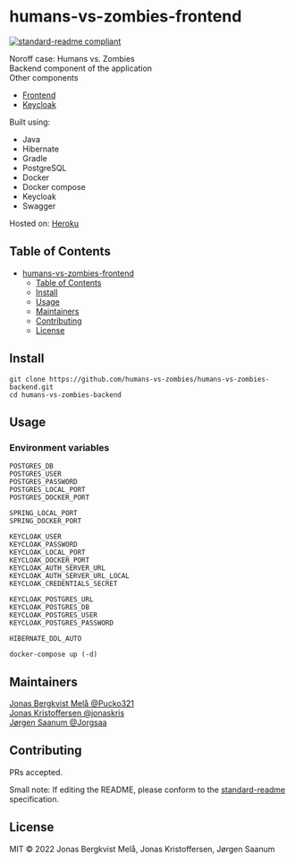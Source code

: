 # humans-vs-zombies-frontend

[![standard-readme compliant](https://img.shields.io/badge/standard--readme-OK-green.svg?style=flat-square)](https://github.com/RichardLitt/standard-readme)

Noroff case: Humans vs. Zombies \
Backend component of the application \
Other components
- [Frontend](https://github.com/humans-vs-zombies/humans-vs-zombies-frontend)
- [Keycloak](https://github.com/humans-vs-zombies/humans-vs-zombies-keycloak)

Built using:
  - Java
  - Hibernate
  - Gradle
  - PostgreSQL
  - Docker
  - Docker compose
  - Keycloak
  - Swagger

Hosted on: [Heroku](https://humans-vs-zombies-frontend.herokuapp.com/)

## Table of Contents

- [humans-vs-zombies-frontend](#humans-vs-zombies-frontend)
  - [Table of Contents](#table-of-contents)
  - [Install](#install)
  - [Usage](#usage)
  - [Maintainers](#maintainers)
  - [Contributing](#contributing)
  - [License](#license)

## Install

```
git clone https://github.com/humans-vs-zombies/humans-vs-zombies-backend.git
cd humans-vs-zombies-backend
```

## Usage

### Environment variables

```
POSTGRES_DB
POSTGRES_USER
POSTGRES_PASSWORD
POSTGRES_LOCAL_PORT
POSTGRES_DOCKER_PORT

SPRING_LOCAL_PORT
SPRING_DOCKER_PORT

KEYCLOAK_USER
KEYCLOAK_PASSWORD
KEYCLOAK_LOCAL_PORT
KEYCLOAK_DOCKER_PORT
KEYCLOAK_AUTH_SERVER_URL
KEYCLOAK_AUTH_SERVER_URL_LOCAL
KEYCLOAK_CREDENTIALS_SECRET

KEYCLOAK_POSTGRES_URL
KEYCLOAK_POSTGRES_DB
KEYCLOAK_POSTGRES_USER
KEYCLOAK_POSTGRES_PASSWORD

HIBERNATE_DDL_AUTO
```

```
docker-compose up (-d)
```

## Maintainers

[Jonas Bergkvist Melå @Pucko321](https://github.com/Pucko321) \
[Jonas Kristoffersen @jonaskris](https://github.com/jonaskris) \
[Jørgen Saanum @Jorgsaa](https://github.com/Jorgsaa)

## Contributing

PRs accepted.

Small note: If editing the README, please conform to the [standard-readme](https://github.com/RichardLitt/standard-readme) specification.

## License

MIT © 2022 Jonas Bergkvist Melå, Jonas Kristoffersen, Jørgen Saanum
